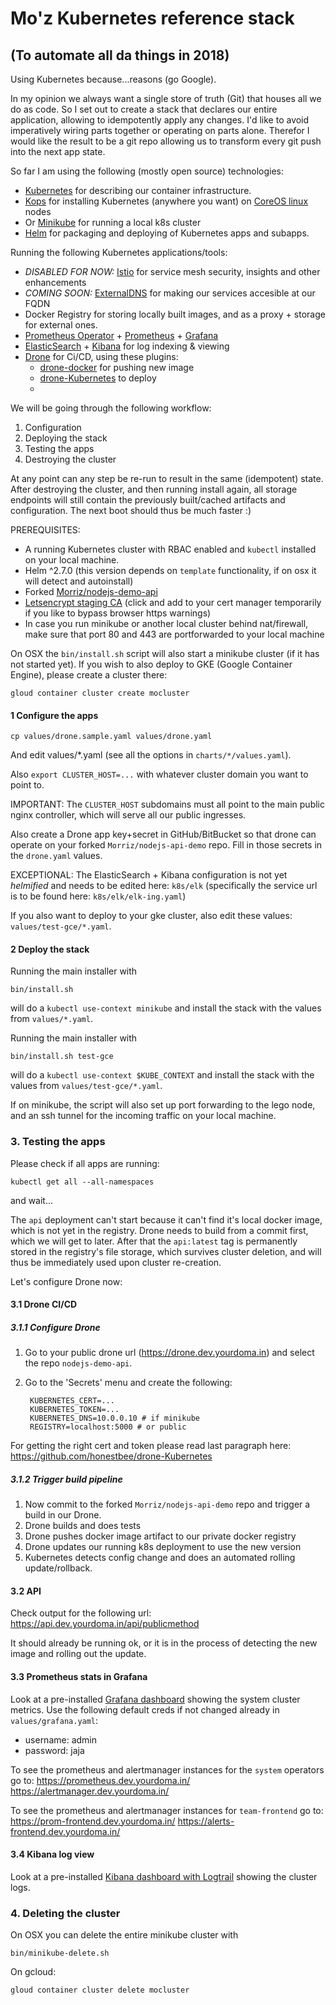 # Mo'z Kubernetes reference stack
## (To automate all da things in 2018)

Using Kubernetes because...reasons (go Google).

In my opinion we always want a single store of truth (Git) that houses all we do as code.
So I set out to create a stack that declares our entire application, allowing to idempotently apply any changes.
I'd like to avoid imperatively wiring parts together or operating on parts alone.
Therefor I would like the result to be a git repo allowing us to transform every git push into the next app state.

So far I am using the following (mostly open source) technologies:
* [Kubernetes](https://github.com/Kubernetes/Kubernetes) for describing our container infrastructure.
* [Kops](https://github.com/Kubernetes/kops) for installing Kubernetes (anywhere you want) on [CoreOS linux](https//coreos.com) nodes
* Or [Minikube](https://github.com/Kubernetes/minikube) for running a local k8s cluster
* [Helm](https://github.com/Kubernetes/helm) for packaging and deploying of Kubernetes apps and subapps.

Running the following Kubernetes applications/tools:
* *DISABLED FOR NOW:* [Istio](https://github.com/istio/istio) for service mesh security, insights and other enhancements
* *COMING SOON:* [ExternalDNS](https://github.com/Kubernetes-incubator/external-dns) for making our services accesible at our FQDN
* Docker Registry for storing locally built images, and as a proxy + storage for external ones.
* [Prometheus Operator](https://github.com/coreos/prometheus-operator) + [Prometheus](https://prometheus.io) + [Grafana](https://grafana.com)
* [ElasticSearch](www.elastic.co) + [Kibana](www.elastic.co/products/kibana) for log indexing & viewing
* [Drone](https://github.com/drone/drone) for Ci/CD, using these plugins:
    * [drone-docker](https://github.com/drone-plugins/drone-docker) for pushing new image
    * [drone-Kubernetes](https://github.com/honestbee/drone-Kubernetes) to deploy
    *

We will be going through the following workflow:

1. Configuration
2. Deploying the stack
3. Testing the apps
4. Destroying the cluster

At any point can any step be re-run to result in the same (idempotent) state.
After destroying the cluster, and then running install again, all storage endpoints will still contain the previously built/cached artifacts and configuration.
The next boot should thus be much faster :)

PREREQUISITES:
- A running Kubernetes cluster with RBAC enabled and `kubectl` installed on your local machine.
- Helm ^2.7.0 (this version depends on `template` functionality, if on osx it will detect and autoinstall)
- Forked [Morriz/nodejs-demo-api](https://github.com/Morriz/nodejs-demo-api)
- [Letsencrypt staging CA](https://letsencrypt.org/certs/fakelerootx1.pem) (click and add to your cert manager temporarily if you like to bypass browser https warnings)
- In case you run minikube or another local cluster behind nat/firewall, make sure that port 80 and 443 are portforwarded to your local machine

On OSX the `bin/install.sh` script will also start a minikube cluster (if it has not started yet).
If you wish to also deploy to GKE (Google Container Engine), please create a cluster there:

    gloud container cluster create mocluster

#### 1 Configure the apps

    cp values/drone.sample.yaml values/drone.yaml

And edit values/*.yaml (see all the options in `charts/*/values.yaml`).

Also `export CLUSTER_HOST=...` with whatever cluster domain you want to point to.

IMPORTANT: The `CLUSTER_HOST` subdomains must all point to the main public nginx controller, which will serve all our public ingresses.

Also create a Drone app key+secret in GitHub/BitBucket so that drone can operate on your forked `Morriz/nodejs-api-demo` repo.
Fill in those secrets in the `drone.yaml` values.

EXCEPTIONAL: The ElasticSearch + Kibana configuration is not yet *helmified* and needs to be edited here:
`k8s/elk` (specifically the service url is to be found here: `k8s/elk/elk-ing.yaml`)

If you also want to deploy to your gke cluster, also edit these values: `values/test-gce/*.yaml`.

#### 2 Deploy the stack

Running the main installer with

    bin/install.sh

will do a `kubectl use-context minikube` and install the stack with the values from `values/*.yaml`.

Running the main installer with

    bin/install.sh test-gce

will do a `kubectl use-context $KUBE_CONTEXT` and install the stack with the values from `values/test-gce/*.yaml`.

If on minikube, the script will also set up port forwarding to the lego node, and an ssh tunnel for the incoming traffic on your local machine.

### 3. Testing the apps

Please check if all apps are running:

    kubectl get all --all-namespaces

and wait...

The `api` deployment can't start because it can't find it's local docker image, which is not yet in the registry.
Drone needs to build from a commit first, which we will get to later. After that the `api:latest` tag is permanently stored in the registry's file storage,
which survives cluster deletion, and will thus be immediately used upon cluster re-creation.

Let's configure Drone now:

#### 3.1 Drone CI/CD

##### 3.1.1 Configure Drone

1. Go to your public drone url (https://drone.dev.yourdoma.in) and select the repo `nodejs-demo-api`.
2. Go to the 'Secrets' menu and create the following:

        KUBERNETES_CERT=...
        KUBERNETES_TOKEN=...
        KUBERNETES_DNS=10.0.0.10 # if minikube
        REGISTRY=localhost:5000 # or public

For getting the right cert and token please read last paragraph here: https://github.com/honestbee/drone-Kubernetes

##### 3.1.2 Trigger build pipeline

1. Now commit to the forked `Morriz/nodejs-api-demo` repo and trigger a build in our Drone.
2. Drone builds and does tests
3. Drone pushes docker image artifact to our private docker registry
4. Drone updates our running k8s deployment to use the new version
5. Kubernetes detects config change and does an automated rolling update/rollback.

#### 3.2 API

Check output for the following url: https://api.dev.yourdoma.in/api/publicmethod

It should already be running ok, or it is in the process of detecting the new image and rolling out the update.

#### 3.3 Prometheus stats in Grafana

Look at a pre-installed [Grafana dashboard](https://grafana.dev.yourdoma.in) showing the system cluster metrics.
Use the following default creds if not changed already in `values/grafana.yaml`:

* username: admin
* password: jaja

To see the prometheus and alertmanager instances for the `system` operators go to:
https://prometheus.dev.yourdoma.in/
https://alertmanager.dev.yourdoma.in/

To see the prometheus and alertmanager instances for `team-frontend` go to:
https://prom-frontend.dev.yourdoma.in/
https://alerts-frontend.dev.yourdoma.in/

#### 3.4 Kibana log view

Look at a pre-installed [Kibana dashboard with Logtrail](https://kibana.dev.yourdoma.in/app/logtrail) showing the cluster logs.

### 4. Deleting the cluster

On OSX you can delete the entire minikube cluster with

    bin/minikube-delete.sh

On gcloud:

    gloud container cluster delete mocluster
